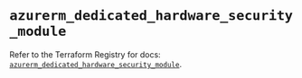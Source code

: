 # `azurerm_dedicated_hardware_security_module`

Refer to the Terraform Registry for docs: [`azurerm_dedicated_hardware_security_module`](https://registry.terraform.io/providers/hashicorp/azurerm/3.114.0/docs/resources/dedicated_hardware_security_module).
